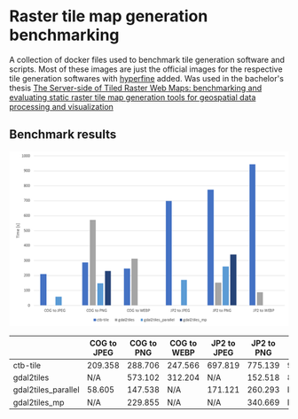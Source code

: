 # Raster tile map generation benchmarking

A collection of docker files used to benchmark tile generation software and scripts. Most of these images are just the official images for the respective tile generation softwares with [hyperfine](https://github.com/sharkdp/hyperfine) added. Was used in the bachelor's thesis [The Server-side of Tiled Raster Web Maps: benchmarking and evaluating static raster tile map generation tools for geospatial data processing and visualization](https://www.theseus.fi/handle/10024/800013)

## Benchmark results
![](/docs/benchmarks.png)

|                     | COG to JPEG | COG to PNG | COG to WEBP | JP2 to JPEG | JP2 to PNG | JP2 to WEBP |
|---------------------|-------------|------------|-------------|-------------|------------|-------------|
| ctb-tile            | 209.358     | 288.706    | 247.566     | 697.819     | 775.139    | 944.983     |
| gdal2tiles          | N/A         | 573.102    | 312.204     | N/A         | 152.518    | 88.837      |
| gdal2tiles_parallel | 58.605      | 147.538    | N/A         | 171.121     | 260.293    | N/A         |
| gdal2tiles_mp       | N/A         | 229.855    | N/A         | N/A         | 340.669    | N/A         |


